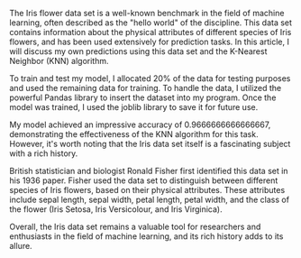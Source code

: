 The Iris flower data set is a well-known benchmark in the field of machine learning, often described as the "hello world" of the discipline. This data set contains information about the physical attributes of different species of Iris flowers, and has been used extensively for prediction tasks. In this article, I will discuss my own predictions using this data set and the K-Nearest Neighbor (KNN) algorithm.

To train and test my model, I allocated 20% of the data for testing purposes and used the remaining data for training. To handle the data, I utilized the powerful Pandas library to insert the dataset into my program. Once the model was trained, I used the joblib library to save it for future use.

My model achieved an impressive accuracy of 0.9666666666666667, demonstrating the effectiveness of the KNN algorithm for this task. However, it's worth noting that the Iris data set itself is a fascinating subject with a rich history.

British statistician and biologist Ronald Fisher first identified this data set in his 1936 paper. Fisher used the data set to distinguish between different species of Iris flowers, based on their physical attributes. These attributes include sepal length, sepal width, petal length, petal width, and the class of the flower (Iris Setosa, Iris Versicolour, and Iris Virginica).

Overall, the Iris data set remains a valuable tool for researchers and enthusiasts in the field of machine learning, and its rich history adds to its allure.
